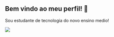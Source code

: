 ## Bem vindo ao meu perfil! 💙

Sou estudante de tecnologia do novo ensino medio!

![](https://media1.tenor.com/m/AlNzo08uVWwAAAAC/hugs-love.gif)
